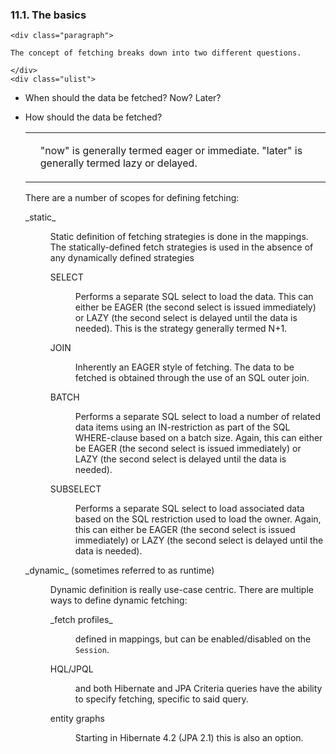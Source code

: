 ### 11.1. The basics

    <div class="paragraph">

    The concept of fetching breaks down into two different questions.

    </div>
    <div class="ulist">

*   When should the data be fetched? Now? Later?
*   How should the data be fetched?
    </div>
    <div class="admonitionblock note">
    <table>
    <tr>
    <td class="icon">

    </td>
    <td class="content">
    <div class="paragraph">

    "now" is generally termed eager or immediate. "later" is generally termed lazy or delayed.

    </div>
    </td>
    </tr>
    </table>
    </div>
    <div class="paragraph">

    There are a number of scopes for defining fetching:

    </div>
    <div class="dlist">
    <dl>
    <dt class="hdlist1">_static_</dt>
    <dd>

    Static definition of fetching strategies is done in the mappings.
    The statically-defined fetch strategies is used in the absence of any dynamically defined strategies

    <div class="dlist">
    <dl>
    <dt class="hdlist1">SELECT</dt>
    <dd>

    Performs a separate SQL select to load the data. This can either be EAGER (the second select is issued immediately) or LAZY (the second select is delayed until the data is needed).
    This is the strategy generally termed N+1.

    </dd>
    <dt class="hdlist1">JOIN</dt>
    <dd>

    Inherently an EAGER style of fetching. The data to be fetched is obtained through the use of an SQL outer join.

    </dd>
    <dt class="hdlist1">BATCH</dt>
    <dd>

    Performs a separate SQL select to load a number of related data items using an IN-restriction as part of the SQL WHERE-clause based on a batch size.
    Again, this can either be EAGER (the second select is issued immediately) or LAZY (the second select is delayed until the data is needed).

    </dd>
    <dt class="hdlist1">SUBSELECT</dt>
    <dd>

    Performs a separate SQL select to load associated data based on the SQL restriction used to load the owner.
    Again, this can either be EAGER (the second select is issued immediately) or LAZY (the second select is delayed until the data is needed).

    </dd>
    </dl>
    </div>
    </dd>
    <dt class="hdlist1">_dynamic_ (sometimes referred to as runtime)</dt>
    <dd>

    Dynamic definition is really use-case centric. There are multiple ways to define dynamic fetching:

    <div class="dlist">
    <dl>
    <dt class="hdlist1">_fetch profiles_</dt>
    <dd>

    defined in mappings, but can be enabled/disabled on the `Session`.

    </dd>
    <dt class="hdlist1">HQL/JPQL</dt>
    <dd>

    and both Hibernate and JPA Criteria queries have the ability to specify fetching, specific to said query.

    </dd>
    <dt class="hdlist1">entity graphs</dt>
    <dd>

    Starting in Hibernate 4.2 (JPA 2.1) this is also an option.

    </dd>
    </dl>
    </div>
    </dd>
    </dl>
    </div>
    </div>
    <div class="sect2">